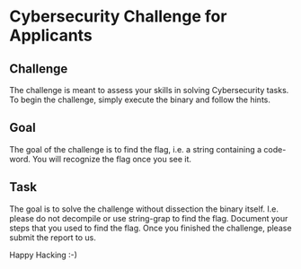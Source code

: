 # Cybersecurity Challenge for Applicants

## Challenge
The challenge is meant to assess your skills in solving Cybersecurity tasks.
To begin the challenge, simply execute the binary and follow the hints.

## Goal
The goal of the challenge is to find the flag, i.e. a string containing a code-word. You will recognize the flag once you see it.


## Task
The goal is to solve the challenge without dissection the binary itself. I.e. please do not decompile or use string-grap to find the flag.
Document your steps that you used to find the flag. Once you finished the challenge, please submit the report to us.

Happy Hacking :-)